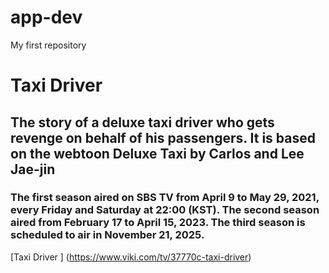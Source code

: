 # app-dev
My first repository

# Taxi Driver
## The story of a deluxe taxi driver who gets revenge on behalf of his passengers. It is based on the webtoon Deluxe Taxi by Carlos and Lee Jae-jin
### The first season aired on SBS TV from April 9 to May 29, 2021, every Friday and Saturday at 22:00 (KST). The second season aired from February 17 to April 15, 2023. The third season is scheduled to air in November 21, 2025.


[Taxi Driver ] (https://www.viki.com/tv/37770c-taxi-driver)
